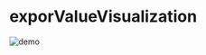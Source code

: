 # exporValueVisualization
![demo](https://github.com/HER0MA/exporValueVisualization/edit/master/demo.png)

